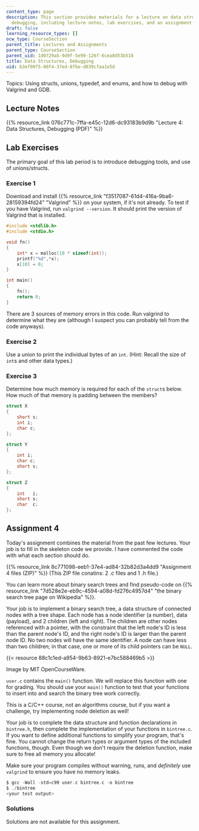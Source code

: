 ```yaml
---
content_type: page
description: This section provides materials for a lecture on data structures and
  debugging, including lecture notes, lab exercises, and an assignment.
draft: false
learning_resource_types: []
ocw_type: CourseSection
parent_title: Lectures and Assignments
parent_type: CourseSection
parent_uid: 1d0729a5-9d9f-5e99-126f-6cea8d53b518
title: Data Structures, Debugging
uid: b3ef0975-08f4-37ed-8fbe-d839cfaa1e5d
---
```

Topics: Using structs, unions, typedef, and enums, and how to debug with Valgrind and GDB.

## Lecture Notes

{{% resource_link 076c771c-7ffa-e45c-12d6-dc93183b9d9b "Lecture 4: Data Structures, Debugging (PDF)" %}}

## Lab Exercises

The primary goal of this lab period is to introduce debugging tools, and use of unions/structs.

### Exercise 1

Download and install {{% resource_link "f3517087-61d4-416a-9ba6-28159394fd24" "Valgrind" %}} on your system, if it's not already. To test if you have Valgrind, run `valgrind --version`. It should print the version of Valgrind that is installed.

```c
#include <stdlib.h>
#include <stdio.h>

void fn()
{
    int* x = malloc(10 * sizeof(int));
    printf("%d",*x);
    x[10] = 0;
}

int main()
{
    fn();
    return 0;
}
```

There are 3 sources of memory errors in this code. Run valgrind to determine what they are (although I suspect you can probably tell from the code anyways).

### Exercise 2

Use a union to print the individual bytes of an `int`. (Hint: Recall the size of `int`s and other data types.)

### Exercise 3

Determine how much memory is required for each of the `struct`s below. How much of that memory is padding between the members?

```c
struct X
{
    short s; 
    int i; 
    char c;
};

struct Y
{
    int i;
    char c;
    short s;
};

struct Z
{
    int   i;
    short s;
    char  c;
};
```

## Assignment 4

Today's assignment combines the material from the past few lectures. Your job is to fill in the skeleton code we provide. I have commented the code with what each section should do.

{{% resource_link 8c771098-eeb1-37e4-ad84-32b82d3a4dd9 "Assignment 4 files (ZIP)" %}} (This ZIP file conatins: 2 .c files and 1 .h file.)

You can learn more about binary search trees and find pseudo-code on {{% resource_link "7d528e2e-eb9c-4594-a08d-fd276c4957d4" "the binary search tree page on Wikipedia" %}}.

Your job is to implement a binary search tree, a data structure of connected nodes with a tree shape. Each node has a node identifier (a number), data (payload), and 2 children (left and right). The children are other nodes referenced with a pointer, with the constraint that the left node's ID is less than the parent node's ID, and the right node's ID is larger than the parent node ID. No two nodes will have the same identifier. A node can have less than two children; in that case, one or more of its child pointers can be `NULL`.

{{< resource 88c1c1ed-a954-9b63-8921-e7bc588469b5 >}}

Image by MIT OpenCourseWare.

`user.c` contains the `main()` function. We will replace this function with one for grading. You should use your `main()` function to test that your functions to insert into and search the binary tree work correctly.

This is a C/C++ course, not an algorithms course, but if you want a challenge, try implementing node deletion as well!

Your job is to complete the data structure and function declarations in `bintree.h`, then complete the implementation of your functions in `bintree.c`. If you want to define additional functions to simplify your program, that's fine. You cannot change the return types or argument types of the included functions, though. Even though we don't require the deletion function, make sure to free all memory you allocate!

Make sure your program compiles without warning, runs, and *definitely* use `valgrind` to ensure you have no memory leaks.

```c
$ gcc -Wall -std=c99 user.c bintree.c -o bintree
$ ./bintree
<your test output>
```

### Solutions

Solutions are not available for this assignment.